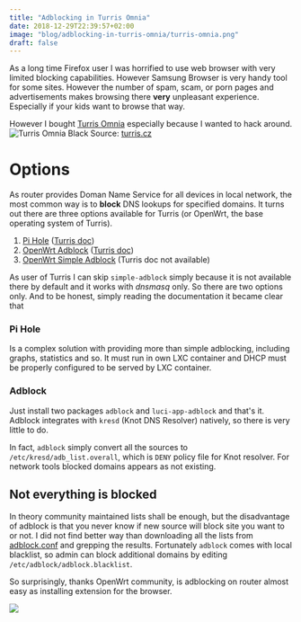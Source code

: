 ```yaml
---
title: "Adblocking in Turris Omnia"
date: 2018-12-29T22:39:57+02:00
image: "blog/adblocking-in-turris-omnia/turris-omnia.png"
draft: false
---
```


As a long time Firefox user I was horrified to use web browser with very limited blocking capabilities. However Samsung Browser is very handy tool for some sites. However the number of spam, scam, or porn pages and advertisements makes browsing there **very** unpleasant experience. Especially if your kids want to browse that way.

However I bought [Turris Omnia](https://omnia.turris.cz) especially because I wanted to hack around.  
![Turris Omnia Black](turris-omnia.png)
Source: [turris.cz](https://turris.cz)

# Options

As router provides Doman Name Service for all devices in local network, the most common way is to **block** DNS lookups for specified domains. It turns out there are three options available for Turris (or OpenWrt, the base operating system of Turris).

1.  [Pi Hole](https://pi-hole.net/) ([Turris doc](https://doc.turris.cz/doc/cs/public/pihole))
2.  [OpenWrt Adblock](https://github.com/openwrt/packages/blob/master/net/adblock/files/README.md) ([Turris doc](https://doc.turris.cz/doc/en/public/adblock))
3.  [OpenWrt Simple Adblock](https://github.com/openwrt/packages/blob/master/net/simple-adblock/files/README.md) (Turris doc not available)

As user of Turris I can skip `simple-adblock` simply because it is not available there by default and it works with _dnsmasq_ only. So there are two options only. And to be honest, simply reading the documentation it became clear that

### Pi Hole

Is a complex solution with providing more than simple adblocking, including graphs, statistics and so. It must run in own LXC container and DHCP must be properly configured to be served by LXC container.

### Adblock

Just install two packages `adblock` and `luci-app-adblock` and that's it. Adblock integrates with `kresd` (Knot DNS Resolver) natively, so there is very little to do.

In fact, `adblock` simply convert all the sources to `/etc/kresd/adb_list.overall`, which is `DENY` policy file for Knot resolver. For network tools blocked domains appears as not existing.

## Not everything is blocked

In theory community maintained lists shall be enough, but the disadvantage of adblock is that you never know if new source will block site you want to or not. I did not find better way than downloading all the lists from [adblock.conf](https://github.com/openwrt/packages/blob/master/net/adblock/files/adblock.conf) and grepping the results. Fortunately `adblock` comes with local blacklist, so admin can block additional domains by editing `/etc/adblock/adblock.blacklist`.

So surprisingly, thanks OpenWrt community, is adblocking on router almost easy as installing extension for the browser.

![](screenshot_2018-12-29-turris-overview-luci.png)
